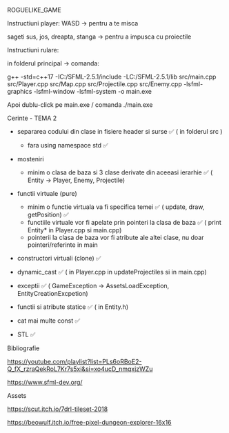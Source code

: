 ROGUELIKE_GAME

Instructiuni player:
WASD -> pentru a te misca

sageti sus, jos, dreapta, stanga -> pentru a impusca cu proiectile

Instructiuni rulare:

in folderul principal -> comanda:

g++ -std=c++17 -IC:/SFML-2.5.1/include -LC:/SFML-2.5.1/lib src/main.cpp src/Player.cpp src/Map.cpp src/Projectile.cpp src/Enemy.cpp -lsfml-graphics -lsfml-window -lsfml-system -o main.exe

Apoi dublu-click pe main.exe / comanda ./main.exe


Cerinte - TEMA 2

* separarea codului din clase in fisiere header si surse ✅ ( in folderul src )
	- fara using namespace std ✅

* mosteniri
	- minim o clasa de baza si 3 clase derivate din aceeasi ierarhie ✅ ( Entity -> Player, Enemy, Projectile)

* functii virtuale (pure)
	- minim o functie virtuala va fi specifica temei ✅ ( update, draw, getPosition) ✅
	- functiile virtuale vor fi apelate prin pointeri la clasa de baza ✅ ( print Entity* in Player.cpp si main.cpp)
	- pointerii la clasa de baza vor fi atribute ale altei clase, nu doar pointeri/referinte in main

* constructori virtuali (clone) ✅

* dynamic_cast ✅ ( in Player.cpp in updateProjectiles si in main.cpp)

* exceptii ✅ ( GameException -> AssetsLoadException, EntityCreationExcpetion)

* functii si atribute statice ✅ ( in Entity.h)

* cat mai multe const ✅

* STL ✅


Bibliografie

https://youtube.com/playlist?list=PLs6oRBoE2-Q_fX_rzraQekRoL7Kr7s5xi&si=xo4ucD_nmqxjzWZu

https://www.sfml-dev.org/


Assets

https://scut.itch.io/7drl-tileset-2018

https://beowulf.itch.io/free-pixel-dungeon-explorer-16x16

